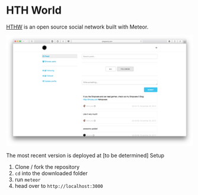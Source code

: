 # HTH World
[HTHW](https://discord.gg/r7zKfy5) is an open source social network built with Meteor.

![HTHW screenshot](screenshot-1.png)

The most recent version is deployed at [to be determined] Setup
1. Clone / fork the repository
2. `cd` into the downloaded folder
3. run `meteor`
4. head over to `http://localhost:3000`

## 